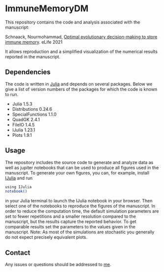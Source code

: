 # ImmuneMemoryDM
This repository contains the code and analysis associated with the manuscript:

Schnaack, Nourmohammad, [Optimal evolutionary decision-making to store immune memory](https://elifesciences.org/articles/61346). eLife 2021

It allows reproduction and a simplified visualization of the numerical results reported in the manuscript.

## Dependencies

The code is written in [Julia](https://julialang.org) and depends on several packages. Below we give a list of version numbers of the packages for which the code is known to run.
- Julia 1.5.3
- Distributions 0.24.6
- SpecialFunctions 1.1.0
- QuadGK 2.4.1
- FileIO 1.4.5
- IJulia 1.23.1
- Plots 1.9.1

## Usage

The repository includes the source code to generate and analyze data as well as jupiter notebooks that can be used to produce all figures used in the manuscript. To generate your own figures, you can, for example, install [IJulia](https://github.com/JuliaLang/IJulia.jl) and run 
```bash
using IJulia 
notebook()
```
in your Julia terminal to launch the IJulia notebook in your browser. Then select one of the notebooks to reproduce the figures of the manuscript.
In order to reduce the computation time, the default simulation parameters are set to fewer repetitions and a smaller resolution compared to the manuscript, but the results capture the reported behavior. To get comparable results set the parameters to the values given in the manuscript. Note: As most of the simulations are stochastic you generally do not expect precisely equivalent plots.

## Contact

Any issues or questions should be addressed to [me](mailto:oskar.schnaack@ds.mpg.de).
